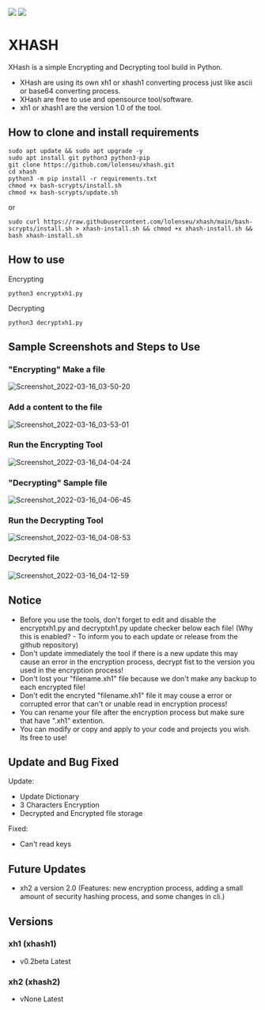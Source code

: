 <a href="https://github.com/lolenseu/xhash"><img src="https://img.shields.io/badge/license-MIT License-orange"></a> 
<a href="https://github.com/lolenseu/xhash"><img src="https://img.shields.io/badge/OPEN--SOURCE-YES-green"></a>


# XHASH
XHash is a simple Encrypting and Decrypting tool build in Python.
- XHash are using its own xh1 or xhash1 converting process just like ascii or base64 converting process.
- XHash are free to use and opensource tool/software.
- xh1 or xhash1 are the version 1.0 of the tool.


## How to clone and install requirements
```BASHc
sudo apt update && sudo apt upgrade -y
sudo apt install git python3 python3-pip
git clone https://github.com/lolenseu/xhash.git
cd xhash
python3 -m pip install -r requirements.txt
chmod +x bash-scrypts/install.sh
chmod +x bash-scrypts/update.sh
```
or
```BASHc
sudo curl https://raw.githubusercontent.com/lolenseu/xhash/main/bash-scrypts/install.sh > xhash-install.sh && chmod +x xhash-install.sh && bash xhash-install.sh
```


## How to use
 Encrypting
```BASHc
python3 encryptxh1.py
```
 Decrypting
```BASHc
python3 decryptxh1.py
```


## Sample Screenshots and Steps to Use
### "Encrypting" Make a file 
![Screenshot_2022-03-16_03-50-20](https://user-images.githubusercontent.com/98665691/158477378-88c82baf-1930-463f-b94c-08bec186a307.png)
### Add a content to the file
![Screenshot_2022-03-16_03-53-01](https://user-images.githubusercontent.com/98665691/158477879-c8d26ef9-d1d7-4312-9956-89b58ef59ab5.png)
### Run the Encrypting Tool
![Screenshot_2022-03-16_04-04-24](https://user-images.githubusercontent.com/98665691/158478165-beded490-c896-419e-82b7-952ab18323d2.png)
### "Decrypting" Sample file 
![Screenshot_2022-03-16_04-06-45](https://user-images.githubusercontent.com/98665691/158478600-332fbd77-dcb2-4ec6-97c0-c6cc114da3ea.png)
### Run the Decrypting Tool
![Screenshot_2022-03-16_04-08-53](https://user-images.githubusercontent.com/98665691/158478697-c42e0af5-dfbf-49c0-b4bc-7acd51ebedc4.png)
### Decryted file
![Screenshot_2022-03-16_04-12-59](https://user-images.githubusercontent.com/98665691/158479119-242dc80c-348e-418a-86b0-5b7341639407.png)


## Notice
- Before you use the tools, don't forget to edit and disable the encryptxh1.py and decryptxh1.py update checker below each file! (Why this is enabled? - To inform you to each update or release from the github repository)
- Don't update immediately the tool if there is a new update this may cause an error in the encryption process, decrypt fist to the version you used in the encryption process!
- Don't lost your "filename.xh1" file because we don't make any backup to each encrypted file!
- Don't edit the encryted "filename.xh1" file it may couse a error or corrupted error that can't or unable read in encryption process!
- You can rename your file after the encryption process but make sure that have ".xh1" extention.
- You can modify or copy and apply to your code and projects you wish. Its free to use!


## Update and Bug Fixed
Update:
- Update Dictionary
- 3 Characters Encryption
- Decrypted and Encrypted file storage

Fixed:
- Can't read keys


## Future Updates
- xh2 a version 2.0 (Features: new encryption process, adding a small amount of security hashing process, and some changes in cli.)


## Versions

### xh1 (xhash1)
 - v0.2beta Latest

### xh2 (xhash2)
 - vNone Latest
